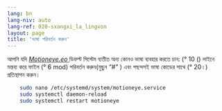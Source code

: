 ```yaml
---
lang: bn
lang-niv: auto
lang-ref: 020-sxangxi_la_lingvon
layout: page
title: 'ভাষা পরিবর্তন করুন'
---
```


আপনি যদি [ _Motioneye.eo_ ](https://github.com/jmichault/motioneye.eo) ডিফল্ট সিস্টেম ব্যতীত অন্য কোনও ভাষা ব্যবহার করতে চান: (° 10 () লাইনে মন্তব্য করে ফাইল (° 6 mod) পরিবর্তন করুন(মুছুন _"#"_ ) এবং পছন্দসই ভাষা কোডের সাথে (° 20।) প্রতিস্থাপন করুন।

```bash
    sudo nano /etc/systemd/system/motioneye.service
    sudo systemctl daemon-reload
    sudo systemctl restart motioneye
```

